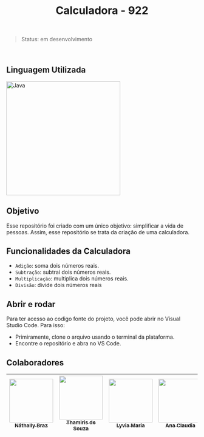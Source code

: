 <h1 align = "center">Calculadora - 922</h1>
<br/>

> Status: em desenvolvimento

<br/>

## Linguagem Utilizada

<img src="https://user-images.githubusercontent.com/99278000/179435007-30abe8d5-336c-45a0-8bdd-69c575143f7f.png" alt="Java" width=300>

## Objetivo

Esse repositório foi criado com um único objetivo: simplificar a vida de pessoas. Assim, esse repositório se trata da criação de uma calculadora.

## Funcionalidades da Calculadora

- `Adição`: soma dois números reais.
- `Subtração`: subtrai dois números reais.
- `Multiplicação`: multiplica dois números reais.
- `Divisão`: divide dois números reais

## Abrir e rodar 

Para ter acesso ao codigo fonte do projeto, você pode abrir no Visual Studio Code. Para isso:

- Primiramente, clone o arquivo usando o terminal da plataforma.
- Encontre o repositório e abra no VS Code.

## Colaboradores

| [<img src="https://user-images.githubusercontent.com/99278000/179440837-50c7a001-84cf-4e79-92a2-adc9d7caf591.png" width=115><br><sub>Náthally Braz</sub>](https://github.com/nathylla5) |  [<img src="https://user-images.githubusercontent.com/99278000/179438816-2065ff8f-0663-4b86-b385-c84e7d991ea9.png" width=115><br><sub>Thamiris de Souza</sub>](https://github.com/Thami1d) |  [<img src="https://user-images.githubusercontent.com/99278000/179441558-aaaef6b1-41f3-4604-be4a-014a2fee39b5.png" width=115><br><sub>Lyvia Maria</sub>](https://github.com/lyvianunes) | [<img src="https://user-images.githubusercontent.com/99278000/179441886-045fa41e-59a9-47c8-a9ed-aa20f8863f4d.png" width=115><br><sub>Ana Claudia</sub>](https://github.com/anaclaudiasb) |
| :---: | :---: | :---: | :---:|

